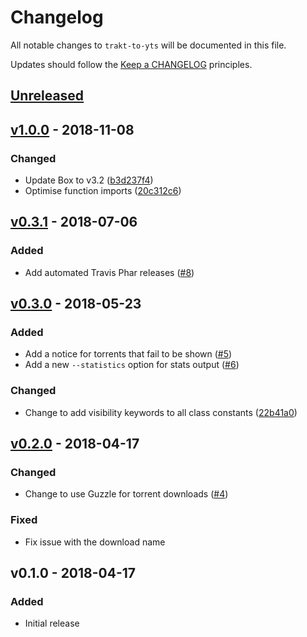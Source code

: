 # Changelog

All notable changes to `trakt-to-yts` will be documented in this file.

Updates should follow the [Keep a CHANGELOG](https://keepachangelog.com) principles.

## [Unreleased]

## [v1.0.0] - 2018-11-08

### Changed
- Update Box to v3.2 ([b3d237f4](https://github.com/pxgamer/trakt-to-yts/commit/b3d237f477f344024faa4691a3433c9438be3e1d))
- Optimise function imports ([20c312c6](https://github.com/pxgamer/trakt-to-yts/commit/20c312c698eb157c99eec2678a80d93ebbfe143a))

## [v0.3.1] - 2018-07-06

### Added
- Add automated Travis Phar releases ([#8](https://github.com/pxgamer/trakt-to-yts/issues/8))

## [v0.3.0] - 2018-05-23

### Added
- Add a notice for torrents that fail to be shown ([#5](https://github.com/pxgamer/trakt-to-yts/issues/5))
- Add a new `--statistics` option for stats output ([#6](https://github.com/pxgamer/trakt-to-yts/issues/6))

### Changed
- Change to add visibility keywords to all class constants ([22b41a0](https://github.com/pxgamer/trakt-to-yts/commit/22b41a0f017b60a0bc59bf11c2415d24a4f8c003))

## [v0.2.0] - 2018-04-17

### Changed
- Change to use Guzzle for torrent downloads ([#4](https://github.com/pxgamer/trakt-to-yts/issues/4))

### Fixed
- Fix issue with the download name

## v0.1.0 - 2018-04-17

### Added
- Initial release

[Unreleased]: https://github.com/pxgamer/trakt-to-yts/compare/master...develop
[v1.0.0]: https://github.com/pxgamer/trakt-to-yts/compare/v0.3.1...v1.0.0
[v0.3.1]: https://github.com/pxgamer/trakt-to-yts/compare/v0.3.0...v0.3.1
[v0.3.0]: https://github.com/pxgamer/trakt-to-yts/compare/v0.2.0...v0.3.0
[v0.2.0]: https://github.com/pxgamer/trakt-to-yts/compare/v0.1.0...v0.2.0
